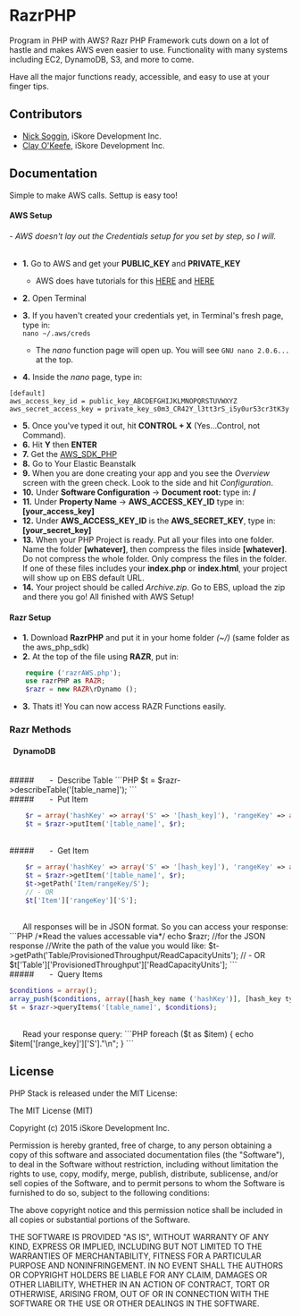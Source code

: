 # RazrPHP

Program in PHP with AWS? Razr PHP Framework cuts down on a lot of hastle and makes AWS even easier to use. Functionality with many systems including EC2, DynamoDB, S3, and more to come.

Have all the major functions ready, accessible, and easy to use at your finger tips.


<!---## Screenshots

![Screenshot](Assets/screenshota.png)
![Screenshot](Assets/screenshotb.png)--->

## Contributors

- [Nick Soggin](http://www.dreamthegame.com), iSkore Development Inc.
- [Clay O'Keefe](http://www.dreamthegame.com), iSkore Development Inc.

## Documentation

Simple to make AWS calls. Settup is easy too!

#### **AWS Setup**
###### - AWS doesn't lay out the Credentials setup for you set by step, so I will.
 * **1.** Go to AWS and get your **PUBLIC_KEY** and **PRIVATE_KEY**
    * AWS does have tutorials for this [HERE](http://docs.aws.amazon.com/AWSEC2/latest/WindowsGuide/ec2-key-pairs.html) and [HERE](http://docs.aws.amazon.com/AWSEC2/latest/WindowsGuide/ec2-key-pairs.html#having-ec2-create-your-key-pair)

 * **2.** Open Terminal
 * **3.** If you haven't created your credentials yet, in Terminal's fresh page, type in:</br>
        `
        nano ~/.aws/creds
        `</br>
    * The *nano* function page will open up. You will see `GNU nano 2.0.6...` at the top.
 * **4.** Inside the *nano* page, type in:</br>

```Shell
[default]
aws_access_key_id = public_key_ABCDEFGHIJKLMNOPQRSTUVWXYZ
aws_secret_access_key = private_key_s0m3_CR42Y_l3tt3rS_i5y0ur53cr3tK3y
```
 * **5.** Once you've typed it out, hit **CONTROL + X** (Yes...Control, not Command).
 * **6.** Hit **Y** then **ENTER**
 * **7.** Get the [AWS_SDK_PHP](https://github.com/aws/aws-sdk-php/releases/tag/2.8.2)
 * **8.** Go to Your Elastic Beanstalk
 * **9.** When you are done creating your app and you see the *Overview* screen with the green check. Look to the side and hit *Configuration*.
 * **10.** Under **Software Configuration** -> **Document root:** type in: **/**
 * **11.** Under **Property Name** -> **AWS_ACCESS_KEY_ID** type in: **[your_access_key]**
 * **12.** Under **AWS_ACCESS_KEY_ID** is the **AWS_SECRET_KEY**, type in: **[your_secret_key]**
 * **13.** When your PHP Project is ready. Put all your files into one folder. Name the folder **[whatever]**, then compress the files inside **[whatever]**. Do not compress the whole folder. Only compress the files in the folder. If one of these files includes your **index.php** or **index.html**, your project will show up on EBS default URL.
 * **14.** Your project should be called *Archive.zip*. Go to EBS, upload the zip and there you go! All finished with AWS Setup!

#### **Razr Setup**
 * **1.**  Download **RazrPHP** and put it in your home folder *(~/)* (same folder as the aws_php_sdk)
 * **2.**  At the top of the file using **RAZR**, put in:
```PHP
    require ('razrAWS.php');
    use razrPHP as RAZR;
    $razr = new RAZR\rDynamo ();
```
 * **3.**  Thats it! You can now access RAZR Functions easily.

### **Razr Methods**
#### &nbsp;&nbsp;DynamoDB  
</br>
##### &nbsp;&nbsp;&nbsp;&nbsp;&nbsp; - &nbsp;Describe Table
```PHP
    $t = $razr->describeTable('[table_name]');
```
</br>
##### &nbsp;&nbsp;&nbsp;&nbsp;&nbsp; - &nbsp;Put Item

```PHP
    $r = array('hashKey' => array('S' => '[hash_key]'), 'rangeKey' => array('S' => '[range_key]'));
    $t = $razr->putItem('[table_name]', $r);
```
</br>
##### &nbsp;&nbsp;&nbsp;&nbsp;&nbsp; - &nbsp;Get Item

```PHP
    $r = array('hashKey' => array('S' => '[hash_key]'), 'rangeKey' => array('S' => '[range_key]'));
    $t = $razr->getItem('[table_name]', $r);
    $t->getPath('Item/rangeKey/S');
    // - OR
    $t['Item']['rangeKey']['S'];
```

</br>
&nbsp;&nbsp;&nbsp;&nbsp;&nbsp;&nbsp;All responses will be in JSON format. So you can access your response:
```PHP
/*Read the values accessable via*/ echo $razr; //for the JSON response
//Write the path of the value you would like:
$t->getPath('Table/ProvisionedThroughput/ReadCapacityUnits');
// - OR
$t['Table']['ProvisionedThroughput']['ReadCapacityUnits'];
```
</br>
##### &nbsp;&nbsp;&nbsp;&nbsp;&nbsp; - &nbsp;Query Items

```PHP
$conditions = array();
array_push($conditions, array([hash_key name ('hashKey')], [hash_key type ('S')], [hash_key value ('Hello')], [Operand ('EQ')]));
$t = $razr->queryItems('[table_name]', $conditions);
```
</br>
&nbsp;&nbsp;&nbsp;&nbsp;&nbsp;&nbsp;Read your response query:
```PHP
foreach ($t as $item) {
    echo $item['[range_key]']['S']."\n";
}
```


## License

PHP Stack is released under the MIT License:

The MIT License (MIT)

Copyright (c) 2015 iSkore Development Inc.

Permission is hereby granted, free of charge, to any person obtaining a copy
of this software and associated documentation files (the "Software"), to deal
in the Software without restriction, including without limitation the rights
to use, copy, modify, merge, publish, distribute, sublicense, and/or sell
copies of the Software, and to permit persons to whom the Software is
furnished to do so, subject to the following conditions:

The above copyright notice and this permission notice shall be included in all
copies or substantial portions of the Software.

THE SOFTWARE IS PROVIDED "AS IS", WITHOUT WARRANTY OF ANY KIND, EXPRESS OR
IMPLIED, INCLUDING BUT NOT LIMITED TO THE WARRANTIES OF MERCHANTABILITY,
FITNESS FOR A PARTICULAR PURPOSE AND NONINFRINGEMENT. IN NO EVENT SHALL THE
AUTHORS OR COPYRIGHT HOLDERS BE LIABLE FOR ANY CLAIM, DAMAGES OR OTHER
LIABILITY, WHETHER IN AN ACTION OF CONTRACT, TORT OR OTHERWISE, ARISING FROM,
OUT OF OR IN CONNECTION WITH THE SOFTWARE OR THE USE OR OTHER DEALINGS IN THE
SOFTWARE.
